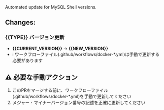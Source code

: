 Automated update for MySQL Shell versions.

## Changes:

### {{TYPE}} バージョン更新
* **{{CURRENT_VERSION}}** → **{{NEW_VERSION}}**
* ℹ️ ワークフローファイル(.github/workflows/docker-*.yml)は手動で更新する必要があります

## ⚠️ 必要な手動アクション
1. このPRをマージする前に、ワークフローファイル(.github/workflows/docker-*.yml)を手動で更新してください
2. メジャー・マイナーバージョン番号の記述を正確に更新してください
